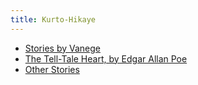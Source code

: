 ```yaml
---
title: Kurto-Hikaye
---
```


* [Stories by Vanege](hikaye-fal-vanege)
* [The Tell-Tale Heart, by Edgar Allan Poe](siri-logane-tutum)
* [Other Stories](alo-hikaye)